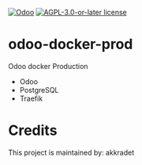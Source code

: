 [![Odoo](https://img.shields.io/badge/odoo-v15.0-a3478a)](https://github.com/odoo/odoo/tree/15.0)
[![AGPL-3.0-or-later license](https://img.shields.io/badge/license-AGPL--3.0--or--later-success})](LICENSE)

# odoo-docker-prod
Odoo docker Production
  + Odoo
  + PostgreSQL
  + Traefik 

# Credits

This project is maintained by: akkradet
